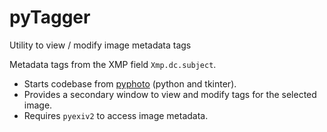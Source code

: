 # pyTagger
Utility to view / modify image metadata tags

Metadata tags from the XMP field `Xmp.dc.subject`.

- Starts codebase from [pyphoto](https://learning-python.com/pygadgets.html) (python and tkinter).
- Provides a secondary window to view and modify tags for the selected image.
- Requires `pyexiv2` to access image metadata.
 
